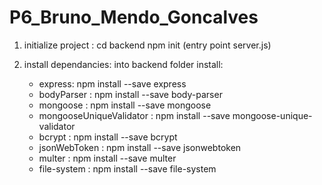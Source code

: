 # P6_Bruno_Mendo_Goncalves

1) initialize project :
cd backend
npm init (entry point server.js)

1) install dependancies:
into backend folder install:

    - express: npm install --save express
    - bodyParser : npm install --save body-parser
    - mongoose : npm install --save mongoose
    - mongooseUniqueValidator : npm install --save mongoose-unique-validator
    - bcrypt : npm install --save bcrypt
    - jsonWebToken : npm install --save jsonwebtoken
    - multer : npm install --save multer
    - file-system : npm install --save file-system
